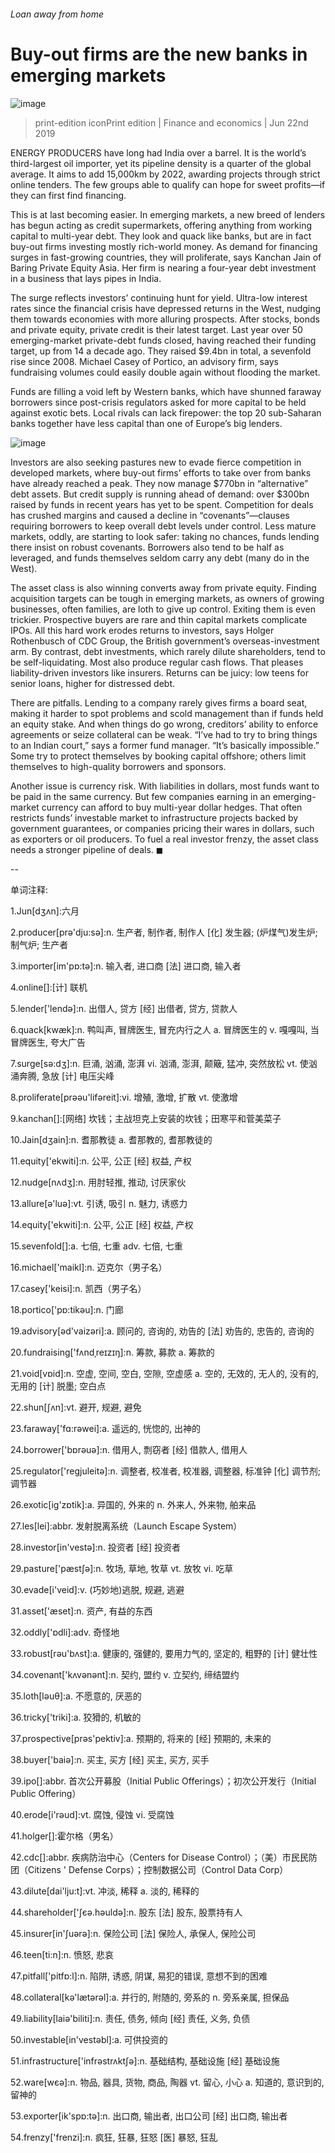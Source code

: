 ###### Loan away from home
# Buy-out firms are the new banks in emerging markets 
![image](images/20190622_fnp505.jpg) 
> print-edition iconPrint edition | Finance and economics | Jun 22nd 2019 
ENERGY PRODUCERS have long had India over a barrel. It is the world’s third-largest oil importer, yet its pipeline density is a quarter of the global average. It aims to add 15,000km by 2022, awarding projects through strict online tenders. The few groups able to qualify can hope for sweet profits—if they can first find financing. 
This is at last becoming easier. In emerging markets, a new breed of lenders has begun acting as credit supermarkets, offering anything from working capital to multi-year debt. They look and quack like banks, but are in fact buy-out firms investing mostly rich-world money. As demand for financing surges in fast-growing countries, they will proliferate, says Kanchan Jain of Baring Private Equity Asia. Her firm is nearing a four-year debt investment in a business that lays pipes in India. 
The surge reflects investors’ continuing hunt for yield. Ultra-low interest rates since the financial crisis have depressed returns in the West, nudging them towards economies with more alluring prospects. After stocks, bonds and private equity, private credit is their latest target. Last year over 50 emerging-market private-debt funds closed, having reached their funding target, up from 14 a decade ago. They raised $9.4bn in total, a sevenfold rise since 2008. Michael Casey of Portico, an advisory firm, says fundraising volumes could easily double again without flooding the market. 
Funds are filling a void left by Western banks, which have shunned faraway borrowers since post-crisis regulators asked for more capital to be held against exotic bets. Local rivals can lack firepower: the top 20 sub-Saharan banks together have less capital than one of Europe’s big lenders. 
![image](images/20190622_fnc279.png) 
Investors are also seeking pastures new to evade fierce competition in developed markets, where buy-out firms’ efforts to take over from banks have already reached a peak. They now manage $770bn in “alternative” debt assets. But credit supply is running ahead of demand: over $300bn raised by funds in recent years has yet to be spent. Competition for deals has crushed margins and caused a decline in “covenants”—clauses requiring borrowers to keep overall debt levels under control. Less mature markets, oddly, are starting to look safer: taking no chances, funds lending there insist on robust covenants. Borrowers also tend to be half as leveraged, and funds themselves seldom carry any debt (many do in the West). 
The asset class is also winning converts away from private equity. Finding acquisition targets can be tough in emerging markets, as owners of growing businesses, often families, are loth to give up control. Exiting them is even trickier. Prospective buyers are rare and thin capital markets complicate IPOs. All this hard work erodes returns to investors, says Holger Rothenbusch of CDC Group, the British government’s overseas-investment arm. By contrast, debt investments, which rarely dilute shareholders, tend to be self-liquidating. Most also produce regular cash flows. That pleases liability-driven investors like insurers. Returns can be juicy: low teens for senior loans, higher for distressed debt. 
There are pitfalls. Lending to a company rarely gives firms a board seat, making it harder to spot problems and scold management than if funds held an equity stake. And when things do go wrong, creditors’ ability to enforce agreements or seize collateral can be weak. “I’ve had to try to bring things to an Indian court,” says a former fund manager. “It’s basically impossible.” Some try to protect themselves by booking capital offshore; others limit themselves to high-quality borrowers and sponsors. 
Another issue is currency risk. With liabilities in dollars, most funds want to be paid in the same currency. But few companies earning in an emerging-market currency can afford to buy multi-year dollar hedges. That often restricts funds’ investable market to infrastructure projects backed by government guarantees, or companies pricing their wares in dollars, such as exporters or oil producers. To fuel a real investor frenzy, the asset class needs a stronger pipeline of deals. ◼ 
-- 
 单词注释:
1.Jun[dʒʌn]:六月 
2.producer[prә'dju:sә]:n. 生产者, 制作者, 制作人 [化] 发生器; (炉煤气)发生炉; 制气炉; 生产者 
3.importer[im'pɒ:tә]:n. 输入者, 进口商 [法] 进口商, 输入者 
4.online[]:[计] 联机 
5.lender['lendә]:n. 出借人, 贷方 [经] 出借者, 贷方, 贷款人 
6.quack[kwæk]:n. 鸭叫声, 冒牌医生, 冒充内行之人 a. 冒牌医生的 v. 嘎嘎叫, 当冒牌医生, 夸大广告 
7.surge[sә:dʒ]:n. 巨涌, 汹涌, 澎湃 vi. 汹涌, 澎湃, 颠簸, 猛冲, 突然放松 vt. 使汹涌奔腾, 急放 [计] 电压尖峰 
8.proliferate[prәәu'lifәreit]:vi. 增殖, 激增, 扩散 vt. 使激增 
9.kanchan[]:[网络] 坎钱；主战坦克上安装的坎钱；田寒平和菅美菜子 
10.Jain[dʒain]:n. 耆那教徒 a. 耆那教的, 耆那教徒的 
11.equity['ekwiti]:n. 公平, 公正 [经] 权益, 产权 
12.nudge[nʌdʒ]:n. 用肘轻推, 推动, 讨厌家伙 
13.allure[ә'luә]:vt. 引诱, 吸引 n. 魅力, 诱惑力 
14.equity['ekwiti]:n. 公平, 公正 [经] 权益, 产权 
15.sevenfold[]:a. 七倍, 七重 adv. 七倍, 七重 
16.michael['maikl]:n. 迈克尔（男子名） 
17.casey['keisi]:n. 凯西（男子名） 
18.portico['pɒ:tikәu]:n. 门廊 
19.advisory[әd'vaizәri]:a. 顾问的, 咨询的, 劝告的 [法] 劝告的, 忠告的, 咨询的 
20.fundraising['fʌndˌreɪzɪŋ]:n. 筹款, 募款 a. 筹款的 
21.void[vɒid]:n. 空虚, 空间, 空白, 空隙, 空虚感 a. 空的, 无效的, 无人的, 没有的, 无用的 [计] 脱墨; 空白点 
22.shun[ʃʌn]:vt. 避开, 规避, 避免 
23.faraway['fɑ:rәwei]:a. 遥远的, 恍惚的, 出神的 
24.borrower['bɒrәuә]:n. 借用人, 剽窃者 [经] 借款人, 借用人 
25.regulator['regjuleitә]:n. 调整者, 校准者, 校准器, 调整器, 标准钟 [化] 调节剂; 调节器 
26.exotic[ig'zɒtik]:a. 异国的, 外来的 n. 外来人, 外来物, 舶来品 
27.les[lei]:abbr. 发射脱离系统（Launch Escape System） 
28.investor[in'vestә]:n. 投资者 [经] 投资者 
29.pasture['pæstʃә]:n. 牧场, 草地, 牧草 vt. 放牧 vi. 吃草 
30.evade[i'veid]:v. (巧妙地)逃脱, 规避, 逃避 
31.asset['æset]:n. 资产, 有益的东西 
32.oddly['ɒdli]:adv. 奇怪地 
33.robust[rәu'bʌst]:a. 健康的, 强健的, 要用力气的, 坚定的, 粗野的 [计] 健壮性 
34.covenant['kʌvәnәnt]:n. 契约, 盟约 v. 立契约, 缔结盟约 
35.loth[lәuθ]:a. 不愿意的, 厌恶的 
36.tricky['triki]:a. 狡猾的, 机敏的 
37.prospective[prәs'pektiv]:a. 预期的, 将来的 [经] 预期的, 未来的 
38.buyer['baiә]:n. 买主, 买方 [经] 买主, 买方, 买手 
39.ipo[]:abbr. 首次公开募股（Initial Public Offerings）；初次公开发行（Initial Public Offering） 
40.erode[i'rәud]:vt. 腐蚀, 侵蚀 vi. 受腐蚀 
41.holger[]:霍尔格（男名） 
42.cdc[]:abbr. 疾病防治中心（Centers for Disease Control）；（美）市民民防团（Citizens ' Defense Corps）；控制数据公司（Control Data Corp） 
43.dilute[dai'lju:t]:vt. 冲淡, 稀释 a. 淡的, 稀释的 
44.shareholder['ʃєә.hәuldә]:n. 股东 [法] 股东, 股票持有人 
45.insurer[in'ʃuәrә]:n. 保险公司 [法] 保险人, 承保人, 保险公司 
46.teen[ti:n]:n. 愤怒, 悲哀 
47.pitfall['pitfɒ:l]:n. 陷阱, 诱惑, 阴谋, 易犯的错误, 意想不到的困难 
48.collateral[kә'lætәrәl]:a. 并行的, 附随的, 旁系的 n. 旁系亲属, 担保品 
49.liability[laiә'biliti]:n. 责任, 债务, 倾向 [经] 责任, 义务, 负债 
50.investable[in'vestәbl]:a. 可供投资的 
51.infrastructure['infrәstrʌktʃә]:n. 基础结构, 基础设施 [经] 基础设施 
52.ware[wєә]:n. 物品, 器具, 货物, 商品, 陶器 vt. 留心, 小心 a. 知道的, 意识到的, 留神的 
53.exporter[ik'spɒ:tә]:n. 出口商, 输出者, 出口公司 [经] 出口商, 输出者 
54.frenzy['frenzi]:n. 疯狂, 狂暴, 狂怒 [医] 暴怒, 狂乱 
